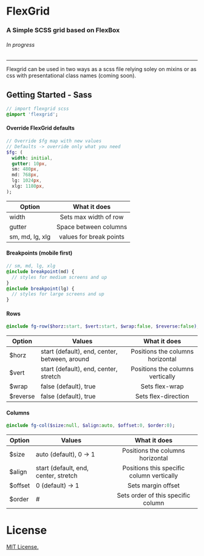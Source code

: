# FlexGrid
### A Simple SCSS grid based on FlexBox
###### In progress

***

Flexgrid can be used in two ways as a scss file relying soley on mixins or as css with presentational class names (coming soon).

## Getting Started - Sass

```sass
// import flexgrid scss
@import 'flexgrid';
```
#### Override FlexGrid defaults

```sass
// Override $fg map with new values
// Defaults -> override only what you need
$fg: (
  width: initial,
  gutter: 10px,
  sm: 480px,
  md: 768px,
  lg: 1024px,
  xlg: 1180px,
);
```

| Option          | What it does             |
| ----------------|:------------------------:|
| width           | Sets max width of row    |
| gutter          | Space between columns    |
| sm, md, lg, xlg | values for break points  |

#### Breakpoints (mobile first)

```sass
// sm, md, lg, xlg
@include breakpoint(md) {
  // styles for medium screens and up
}
@include breakpoint(lg) {
  // styles for large screens and up
}
```

#### Rows

```sass
@include fg-row($horz:start, $vert:start, $wrap:false, $reverse:false);
```
| Option          | Values  | What it does             |
| ----------------|---------|:------------------------:|
| $horz           | start (default), end, center, between, around | Positions the columns horizontal |
| $vert           | start (default), end, center, stretch | Positions the columns vertically |
| $wrap           | false (default), true | Sets flex-wrap |
| $reverse        | false (default), true | Sets flex-direction |


#### Columns

```sass
@include fg-col($size:null, $align:auto, $offset:0, $order:0);
```
| Option          | Values  | What it does             |
| ----------------|---------|:------------------------:|
| $size           | auto (default), 0 -> 1 | Positions the columns horizontal |
| $align          | start (default, end, center, stretch | Positions this specific column vertically |
| $offset         | 0 (default) -> 1 | Sets margin offset |
| $order          | #                | Sets order of this specific column |



# License

[MIT License.](http://www.opensource.org/licenses/mit-license.php)